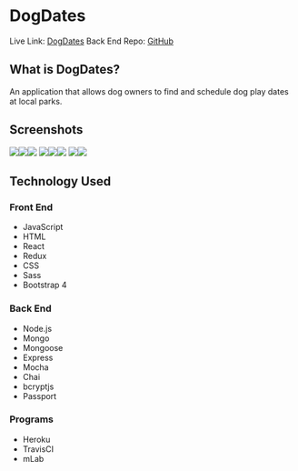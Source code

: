 # DogDates #

Live Link: [DogDates](https://thawing-reef-84959.herokuapp.com/)
Back End Repo: [GitHub](https://github.com/bhasshaw/react-capstone-api)

## What is DogDates? ##

An application that allows dog owners to find and schedule dog play dates at local parks.

## Screenshots ##

<img src="src/views/login.png"><img src="src/views/enroll.png"><img src="src/views/landing.png">
<img src="src/views/landing2.png"><img src="src/views/navbar.png"><img src="src/views/create.png">
<img src="src/views/dates.png"><img src="src/views/mydates.png">

## Technology Used ##

### Front End ###

* JavaScript
* HTML
* React
* Redux
* CSS
* Sass
* Bootstrap 4

### Back End ###

* Node.js
* Mongo
* Mongoose
* Express
* Mocha
* Chai
* bcryptjs
* Passport

### Programs ###

* Heroku
* TravisCI
* mLab
